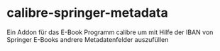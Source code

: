 # calibre-springer-metadata
Ein Addon für das E-Book Programm calibre um mit Hilfe der IBAN von Springer E-Books andrere Metadatenfelder auszufüllen
